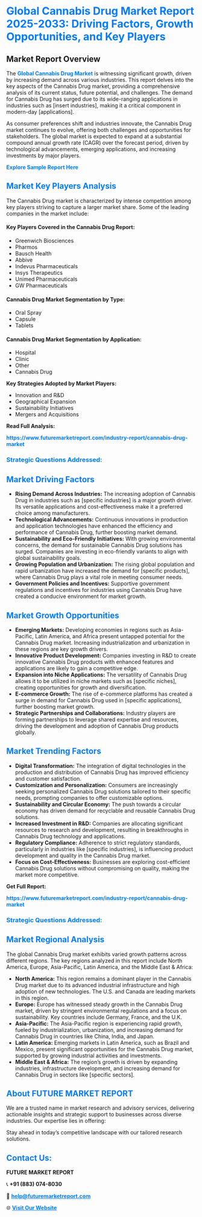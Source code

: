 <h1 style="color: #007BFF;">Global Cannabis Drug Market Report 2025-2033: Driving Factors, Growth Opportunities, and Key Players</h1>

<section id="overview">
<h2>Market Report Overview</h2>
<p>The <a href="https://www.futuremarketreport.com/industry-report/cannabis-drug-market" style="color: #007BFF; text-decoration: none;"><strong>Global Cannabis Drug Market</strong></a> is witnessing significant growth, driven by increasing demand across various industries. This report delves into the key aspects of the Cannabis Drug market, providing a comprehensive analysis of its current status, future potential, and challenges. The demand for Cannabis Drug has surged due to its wide-ranging applications in industries such as [insert industries], making it a critical component in modern-day [applications].</p>
<p>As consumer preferences shift and industries innovate, the Cannabis Drug market continues to evolve, offering both challenges and opportunities for stakeholders. The global market is expected to expand at a substantial compound annual growth rate (CAGR) over the forecast period, driven by technological advancements, emerging applications, and increasing investments by major players.</p>
</section>

<section id="overview">
<p><a href="https://www.futuremarketreport.com/request-sample/reportId=122161" style="color: #007BFF; text-decoration: none;"><strong>Explore Sample Report Here</strong></a></p>
</section>

<section id="key-players">
<h2 style="color: #007BFF;">Market Key Players Analysis</h2>
<p>The Cannabis Drug market is characterized by intense competition among key players striving to capture a larger market share. Some of the leading companies in the market include:</p>
<h4>Key Players Covered in the Cannabis Drug Report:</h4>
<ul><li>Greenwich Biosciences</li><li>Pharmos</li><li>Bausch Health</li><li>Abbive</li><li>Indevus Pharmaceuticals</li><li>Insys Therapeutics</li><li>Unimed Pharmaceuticals</li><li>GW Pharmaceuticals</li></ul>
<h4>Cannabis Drug Market Segmentation by Type:</h4>
<ul><li>Oral Spray</li><li>Capsule</li><li>Tablets</li></ul>

<h4>Cannabis Drug Market Segmentation by Application:</h4>
<ul><li>Hospital</li><li>Clinic</li><li>Other</li><li>Cannabis Drug</li></ul>
<p><strong>Key Strategies Adopted by Market Players:</strong></p>
<ul>
<li>Innovation and R&D</li>
<li>Geographical Expansion</li>
<li>Sustainability Initiatives</li>
<li>Mergers and Acquisitions</li>
</ul>
</section>

<section>
<p><strong>Read Full Analysis: </strong></p><a href="https://www.futuremarketreport.com/industry-report/cannabis-drug-market" style="color: #007BFF; text-decoration: none;"><strong>https://www.futuremarketreport.com/industry-report/cannabis-drug-market</strong></a>
<h3 style="color: #007BFF;">Strategic Questions Addressed:</h3>
</section>

<section id="driving-factors">
<h2 style="color: #007BFF;">Market Driving Factors</h2>
<ul>
<li><strong>Rising Demand Across Industries:</strong> The increasing adoption of Cannabis Drug in industries such as [specific industries] is a major growth driver. Its versatile applications and cost-effectiveness make it a preferred choice among manufacturers.</li>
<li><strong>Technological Advancements:</strong> Continuous innovations in production and application technologies have enhanced the efficiency and performance of Cannabis Drug, further boosting market demand.</li>
<li><strong>Sustainability and Eco-Friendly Initiatives:</strong> With growing environmental concerns, the demand for sustainable Cannabis Drug solutions has surged. Companies are investing in eco-friendly variants to align with global sustainability goals.</li>
<li><strong>Growing Population and Urbanization:</strong> The rising global population and rapid urbanization have increased the demand for [specific products], where Cannabis Drug plays a vital role in meeting consumer needs.</li>
<li><strong>Government Policies and Incentives:</strong> Supportive government regulations and incentives for industries using Cannabis Drug have created a conducive environment for market growth.</li>
</ul>
</section>

<section id="growth-opportunities">
<h2 style="color: #007BFF;">Market Growth Opportunities</h2>
<ul>
<li><strong>Emerging Markets:</strong> Developing economies in regions such as Asia-Pacific, Latin America, and Africa present untapped potential for the Cannabis Drug market. Increasing industrialization and urbanization in these regions are key growth drivers.</li>
<li><strong>Innovative Product Development:</strong> Companies investing in R&D to create innovative Cannabis Drug products with enhanced features and applications are likely to gain a competitive edge.</li>
<li><strong>Expansion into Niche Applications:</strong> The versatility of Cannabis Drug allows it to be utilized in niche markets such as [specific niches], creating opportunities for growth and diversification.</li>
<li><strong>E-commerce Growth:</strong> The rise of e-commerce platforms has created a surge in demand for Cannabis Drug used in [specific applications], further boosting market growth.</li>
<li><strong>Strategic Partnerships and Collaborations:</strong> Industry players are forming partnerships to leverage shared expertise and resources, driving the development and adoption of Cannabis Drug products globally.</li>
</ul>
</section>

<section id="trending-factors">
<h2 style="color: #007BFF;">Market Trending Factors</h2>
<ul>
<li><strong>Digital Transformation:</strong> The integration of digital technologies in the production and distribution of Cannabis Drug has improved efficiency and customer satisfaction.</li>
<li><strong>Customization and Personalization:</strong> Consumers are increasingly seeking personalized Cannabis Drug solutions tailored to their specific needs, prompting companies to offer customizable options.</li>
<li><strong>Sustainability and Circular Economy:</strong> The push towards a circular economy has driven demand for recyclable and reusable Cannabis Drug solutions.</li>
<li><strong>Increased Investment in R&D:</strong> Companies are allocating significant resources to research and development, resulting in breakthroughs in Cannabis Drug technology and applications.</li>
<li><strong>Regulatory Compliance:</strong> Adherence to strict regulatory standards, particularly in industries like [specific industries], is influencing product development and quality in the Cannabis Drug market.</li>
<li><strong>Focus on Cost-Effectiveness:</strong> Businesses are exploring cost-efficient Cannabis Drug solutions without compromising on quality, making the market more competitive.</li>
</ul>
</section>

<section>
<p><strong>Get Full Report: </strong></p><a href="https://www.futuremarketreport.com/industry-report/cannabis-drug-market" style="color: #007BFF; text-decoration: none;"><strong>https://www.futuremarketreport.com/industry-report/cannabis-drug-market</strong></a>
<h3 style="color: #007BFF;">Strategic Questions Addressed:</h3>
</section>


<section id="regional-analysis">
<h2 style="color: #007BFF;">Market Regional Analysis</h2>
<p>The global Cannabis Drug market exhibits varied growth patterns across different regions. The key regions analyzed in this report include North America, Europe, Asia-Pacific, Latin America, and the Middle East & Africa:</p>
<ul>
<li><strong>North America:</strong> This region remains a dominant player in the Cannabis Drug market due to its advanced industrial infrastructure and high adoption of new technologies. The U.S. and Canada are leading markets in this region.</li>
<li><strong>Europe:</strong> Europe has witnessed steady growth in the Cannabis Drug market, driven by stringent environmental regulations and a focus on sustainability. Key countries include Germany, France, and the U.K.</li>
<li><strong>Asia-Pacific:</strong> The Asia-Pacific region is experiencing rapid growth, fueled by industrialization, urbanization, and increasing demand for Cannabis Drug in countries like China, India, and Japan.</li>
<li><strong>Latin America:</strong> Emerging markets in Latin America, such as Brazil and Mexico, present significant opportunities for the Cannabis Drug market, supported by growing industrial activities and investments.</li>
<li><strong>Middle East & Africa:</strong> The region’s growth is driven by expanding industries, infrastructure development, and increasing demand for Cannabis Drug in sectors like [specific sectors].</li>
</ul>
</section>

<footer>
<h2 style="color: #007BFF;">About FUTURE MARKET REPORT</h2>
<p>We are a trusted name in market research and advisory services, delivering actionable insights and strategic support to businesses across diverse industries. Our expertise lies in offering:</p>

<p>Stay ahead in today’s competitive landscape with our tailored research solutions.</p>

<h2 style="color: #007BFF;">Contact Us:</h2>
<p><strong>FUTURE MARKET REPORT</strong></p>
<p>📞 <strong>+91 (883) 074-8030</strong></p>
<p>📧 <strong><a href="mailto:help@futuremarketreport.com" style="color: #007BFF;">help@futuremarketreport.com</a></strong></p>
<p>🌐 <strong><a href="https://www.futuremarketreport.com/" style="color: #007BFF;">Visit Our Website</a></strong></p>
</footer>